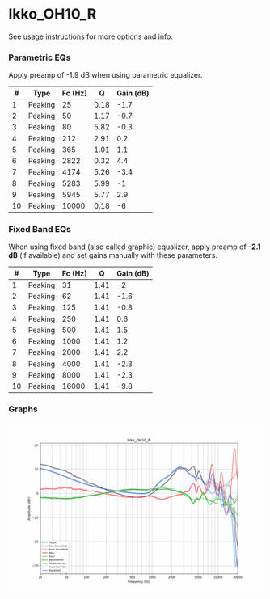 # Ikko_OH10_R
See [usage instructions](https://github.com/jaakkopasanen/AutoEq#usage) for more options and info.

### Parametric EQs
Apply preamp of -1.9 dB when using parametric equalizer.

|   # | Type    |   Fc (Hz) |    Q |   Gain (dB) |
|-----|---------|-----------|------|-------------|
|   1 | Peaking |        25 | 0.18 |        -1.7 |
|   2 | Peaking |        50 | 1.17 |        -0.7 |
|   3 | Peaking |        80 | 5.82 |        -0.3 |
|   4 | Peaking |       212 | 2.91 |         0.2 |
|   5 | Peaking |       365 | 1.01 |         1.1 |
|   6 | Peaking |      2822 | 0.32 |         4.4 |
|   7 | Peaking |      4174 | 5.26 |        -3.4 |
|   8 | Peaking |      5283 | 5.99 |        -1   |
|   9 | Peaking |      5945 | 5.77 |         2.9 |
|  10 | Peaking |     10000 | 0.18 |        -6   |

### Fixed Band EQs
When using fixed band (also called graphic) equalizer, apply preamp of **-2.1 dB** (if available) and set gains manually with these parameters.

|   # | Type    |   Fc (Hz) |    Q |   Gain (dB) |
|-----|---------|-----------|------|-------------|
|   1 | Peaking |        31 | 1.41 |        -2   |
|   2 | Peaking |        62 | 1.41 |        -1.6 |
|   3 | Peaking |       125 | 1.41 |        -0.8 |
|   4 | Peaking |       250 | 1.41 |         0.6 |
|   5 | Peaking |       500 | 1.41 |         1.5 |
|   6 | Peaking |      1000 | 1.41 |         1.2 |
|   7 | Peaking |      2000 | 1.41 |         2.2 |
|   8 | Peaking |      4000 | 1.41 |        -2.3 |
|   9 | Peaking |      8000 | 1.41 |        -2.3 |
|  10 | Peaking |     16000 | 1.41 |        -9.8 |

### Graphs
![](./Ikko_OH10_R.png)
